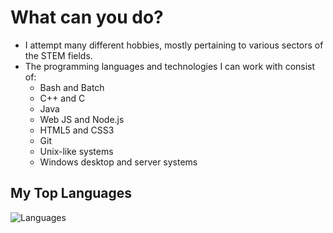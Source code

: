 # What can you do?
* I attempt many different hobbies, mostly pertaining to various sectors of the STEM fields.
* The programming languages and technologies I can work with consist of:
    - Bash and Batch
    - C++ and C
    - Java
    - Web JS and Node.js
    - HTML5 and CSS3
    - Git
    - Unix-like systems
    - Windows desktop and server systems

## My Top Languages
![Languages](https://github-readme-stats.vercel.app/api/top-langs/?username=anuraghazra)
